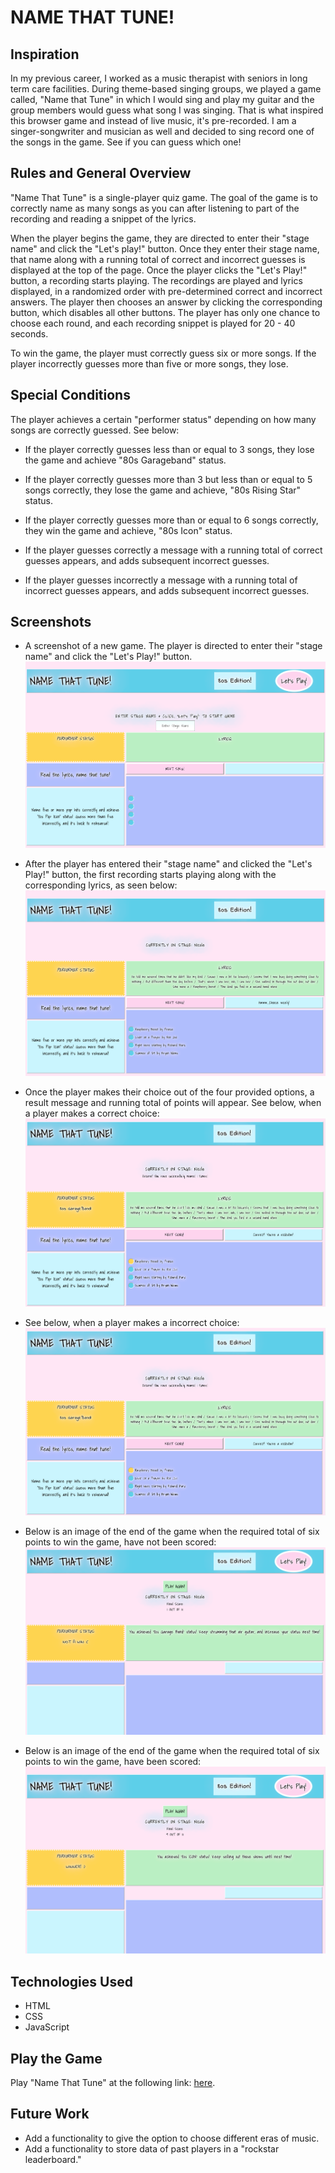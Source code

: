 # **NAME THAT TUNE!**

## Inspiration

In my previous career, I worked as a music therapist with seniors in long term care facilities. During theme-based singing groups, we played a game called, "Name that Tune" in which I would sing and play my guitar and the group members would guess what song I was singing. That is what inspired this browser game and instead of live music, it's pre-recorded. I am a singer-songwriter and musician as well and decided to sing record one of the songs in the game. See if you can guess which one! 

## Rules and General Overview

"Name That Tune" is a single-player quiz game. The goal of the game is to correctly name as many songs as you can after listening to part of the recording and reading a snippet of the lyrics. 

When the player begins the game, they are directed to enter their "stage name" and click the "Let's play!" button. Once they enter their stage name, that name along with a running total of correct and incorrect guesses is displayed at the top of the page. Once the player clicks the "Let's Play!" button, a recording starts playing. The recordings are played and lyrics displayed, in a randomized order with pre-determined correct and incorrect answers. The player then chooses an answer by clicking the corresponding button, which disables all other buttons. The player has only one chance to choose each round, and each recording snippet is played for 20 - 40 seconds. 

To win the game, the player must correctly guess six or more songs. If the player incorrectly guesses more than five or more songs, they lose.

## Special Conditions

The player achieves a certain "performer status" depending on how many songs are correctly guessed. See below:

- If the player correctly guesses less than or equal to 3 songs, they lose the game and achieve "80s Garageband" status.

- If the player correctly guesses more than 3 but less than or equal to 5 songs correctly, they lose the game and achieve, "80s Rising Star" status. 

- If the player correctly guesses more than or equal to 6 songs correctly, they win the game and achieve, "80s Icon" status. 

- If the player guesses correctly a message with a running total of correct guesses appears, and adds subsequent incorrect guesses.

- If the player guesses incorrectly a message with a running total of incorrect guesses appears, and adds subsequent incorrect guesses.

## Screenshots
- A screenshot of a new game. The player is directed to enter their "stage name" and click the "Let's Play!" button. 
![New Game](img/NewGame.png)

- After the player has entered their "stage name" and clicked the "Let's Play!" button, the first recording starts playing along with the corresponding lyrics, as seen below:
![First Song to guess, with player's "Stage Name"](img/FirstSong.png)

- Once the player makes their choice out of the four provided options, a result message and running total of points will appear. See below, when a player makes a correct choice:
![Correct choice made with correct guess message](img/ChoiceWithCorrectGuess.png)

- See below, when a player makes a incorrect choice:
![Incorrect choice made with incorrect guess message](img/ChoiceWithCorrectGuess.png)

- Below is an image of the end of the game when the required total of six points to win the game, have not been scored:
![End of Game, loser](img/EndGameNotAWin.png)

- Below is an image of the end of the game when the required total of six points to win the game, have been scored:
![End of Game, winner](img/EndGameWinner.png)

## Technologies Used

- HTML
- CSS
- JavaScript

## Play the Game

Play "Name That Tune" at the following link: [here](https://nicbrou.github.io/Name-That-Tune/). 

## Future Work

- Add a functionality to give the option to choose different eras of music. 
- Add a functionality to store data of past players in a "rockstar leaderboard." 